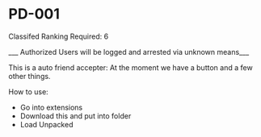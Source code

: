 # PD-001

Classifed Ranking Required: 6


___ Authorized Users will be logged and arrested via unknown means___




This is a auto friend accepter: At the moment we have a button and a few other things.

How to use:
- Go into extensions
- Download this and put into folder
- Load Unpacked
